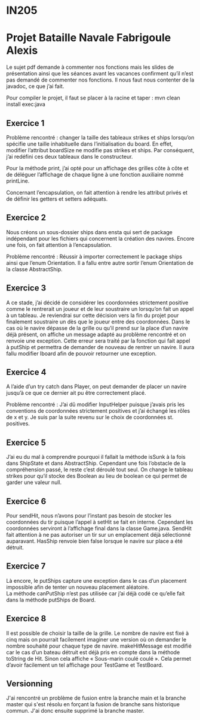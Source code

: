 # IN205

Projet Bataille Navale Fabrigoule Alexis
==

Le sujet pdf demande à commenter nos fonctions mais les slides de présentation ainsi que les séances avant les vacances confirment qu’il n’est pas demandé de commenter nos fonctions. Il nous faut nous contenter de la javadoc, ce que j’ai fait.

Pour compiler le projet, il faut se placer à la racine et taper :
mvn clean install exec:java

Exercice 1
-
Problème rencontré : changer la taille des tableaux strikes et ships lorsqu’on spécifie une taille inhabituelle dans l’initialisation du board. En effet, modifier l’attribut boardSize ne modifie pas strikes et ships. Par conséquent, j’ai redéfini ces deux tableaux dans le constructeur.

Pour la méthode print, j’ai opté pour un affichage des grilles côte à côte et de déléguer l’affichage de chaque ligne à une fonction auxiliaire nommé printLine.

Concernant l’encapsulation, on fait attention à rendre les attribut privés et de définir les getters et setters adéquats.

Exercice 2
-
Nous créons un sous-dossier ships dans ensta qui sert de package indépendant pour les fichiers qui concernent la création des navires. Encore une fois, on fait attention à l’encapsulation.

Problème rencontré : Réussir à importer correctement le package ships ainsi que l’enum Orientation. Il a fallu entre autre sortir l’enum Orientation de la classe AbstractShip.

Exercice 3
-
A ce stade, j’ai décidé de considérer les coordonnées strictement positive comme le rentrerait un joueur et de leur soustraire un lorsqu’on fait un appel à un tableau. Je reviendrai sur cette décision vers la fin du projet pour finalement soustraire un dès que le joueur entre des coordonnées.
Dans le cas où le navire dépasse de la grille ou qu’il prend sur la place d’un navire déjà présent, on affiche un message adapté au problème rencontré et on renvoie une exception. Cette erreur sera traité par la fonction qui fait appel à putShip et permettra de demander de nouveau de rentrer un navire.
Il aura fallu modifier Iboard afin de pouvoir retourner une exception.

Exercice 4
-
A l’aide d’un try catch dans Player, on peut demander de placer un navire jusqu’à ce que ce dernier ait pu être correctement placé.

Problème rencontré : J’ai dû modifier InputHelper puisque j’avais pris les conventions de coordonnées strictement positives et j’ai échangé les rôles de x et y. Je suis par la suite revenu sur le choix de coordonnées st. positives.

Exercice 5
-
J’ai eu du mal à comprendre pourquoi il fallait la méthode isSunk à la fois dans ShipState et dans AbstractShip. Cependant une fois l’obstacle de la compréhension passé, le reste c’est déroulé tout seul.
On change le tableau strikes pour qu’il stocke des Boolean au lieu de boolean ce qui permet de garder une valeur null.

Exercice 6
-
Pour sendHit, nous n’avons pour l’instant pas besoin de stocker les coordonnées du tir puisque l’appel à setHit se fait en interne. Cependant les coordonnées serviront à l’affichage final dans la classe Game.java.
SendHit fait attention à ne pas autoriser un tir sur un emplacement déjà sélectionné auparavant.
HasShip renvoie bien false lorsque le navire sur place a été détruit.

Exercice 7
-
Là encore, le putShips capture une exception dans le cas d’un placement impossible afin de tenter un nouveau placement aléatoire.\
La méthode canPutShip n’est pas utilisée car j’ai déjà codé ce qu’elle fait dans la méthode putShips de Board.

Exercice 8
-
Il est possible de choisir la taille de la grille. Le nombre de navire est fixé à cinq mais on pourrait facilement imaginer une version où on demander le nombre souhaité pour chaque type de navire.
makeHitMessage est modifié car le cas d’un bateau détruit est déjà pris en compte dans la méthode toString de Hit. Sinon cela affiche « Sous-marin coulé coulé ». Cela permet d’avoir facilement un tel affichage pour TestGame et TestBoard.

Versionning
-
J'ai rencontré un problème de fusion entre la branche main et la branche master qui s'est résolu en forçant la fusion de branche sans historique commun.
J'ai donc ensuite supprimé la branche master.

